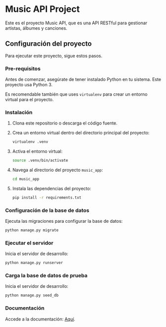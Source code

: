 # Music API Project

Este es el proyecto Music API, que es una API RESTful para gestionar artistas, álbumes y canciones.

## Configuración del proyecto

Para ejecutar este proyecto, sigue estos pasos.

### Pre-requisitos

Antes de comenzar, asegúrate de tener instalado Python en tu sistema. Este proyecto usa Python 3.

Es recomendable también que uses `virtualenv` para crear un entorno virtual para el proyecto.

### Instalación

1. Clona este repositorio o descarga el código fuente.

2. Crea un entorno virtual dentro del directorio principal del proyecto:

    ```bash
    virtualenv .venv
    ```

3. Activa el entorno virtual:

    ```bash
    source .venv/bin/activate
    ```

4. Navega al directorio del proyecto `music_app`:

    ```bash
    cd music_app
    ```

5. Instala las dependencias del proyecto:

    ```bash
    pip install -r requirements.txt
    ```

### Configuración de la base de datos

Ejecuta las migraciones para configurar la base de datos:

```bash
python manage.py migrate
```

### Ejecutar el servidor

Inicia el servidor de desarrollo:


```bash
python manage.py runserver
```

### Carga la base de datos de prueba

Inicia el servidor de desarrollo:


```bash
python manage.py seed_db
```

### Documentación

Accede a la documentación: [Aquí](http://127.0.0.1:8000/swagger/).